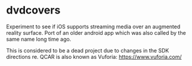 # dvdcovers
Experiment to see if iOS supports streaming media over an augmented reality surface. Port of an older android app which was also called by the same name long time ago.

This is considered to be a dead project due to changes in the SDK directions re. QCAR is also known as Vuforia: https://www.vuforia.com/
